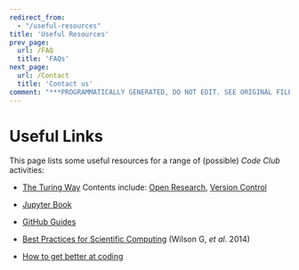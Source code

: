 ```yaml
---
redirect_from:
  - "/useful-resources"
title: 'Useful Resources'
prev_page:
  url: /FAQ
  title: 'FAQs'
next_page:
  url: /Contact
  title: 'Contact us'
comment: "***PROGRAMMATICALLY GENERATED, DO NOT EDIT. SEE ORIGINAL FILES IN /content***"
---
```

# Useful Links

This page lists some useful resources for a range of (possible) _Code Club_ activities:
- [The Turing Way](https://the-turing-way.netlify.com/)
  Contents include: [Open Research](https://the-turing-way.netlify.com/open_research/open_research.html), [Version Control](https://the-turing-way.netlify.com/version_control/version_control.html)

- [Jupyter Book](https://jupyter.org/jupyter-book/intro)
- [GitHub Guides](https://guides.github.com/)
- [Best Practices for Scientific Computing](https://journals.plos.org/plosbiology/article?id=10.1371/journal.pbio.1001745) (Wilson G, _et al_. 2014)
- [How to get better at coding](https://www.youtube.com/watch?v=dQw4w9WgXcQ)
